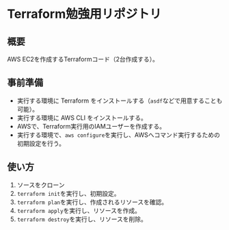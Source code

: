 # Terraform勉強用リポジトリ

## 概要

AWS EC2を作成するTerraformコード（2台作成する）。

## 事前準備

- 実行する環境に Terraform をインストールする（`asdf`などで用意することも可能）。
- 実行する環境に AWS CLI をインストールする。
- AWSで、Terraform実行用のIAMユーザーを作成する。
- 実行する環境で、`aws configure`を実行し、AWSへコマンド実行するための初期設定を行う。

## 使い方

1. ソースをクローン
2. `terraform init`を実行し、初期設定。
3. `terraform plan`を実行し、作成されるリソースを確認。
4. `terraform apply`を実行し、リソースを作成。
5. `terraform destroy`を実行し、リソースを削除。
